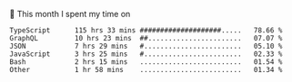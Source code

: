 📅 This month I spent my time on

<!--START_SECTION:waka-->

```text
TypeScript      115 hrs 33 mins ####################.....   78.66 %
GraphQL         10 hrs 23 mins  ##.......................   07.07 %
JSON            7 hrs 29 mins   #........................   05.10 %
JavaScript      3 hrs 25 mins   #........................   02.33 %
Bash            2 hrs 15 mins   .........................   01.54 %
Other           1 hr 58 mins    .........................   01.34 %
```

<!--END_SECTION:waka-->
